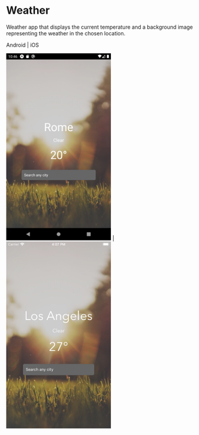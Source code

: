 # Weather 

Weather app that displays the current temperature and a background image representing the weather in the chosen location. 

Android            |  iOS

<img src="screens/android.png" height="500"/>  |  <img src="screens/iOS.png" height="500"/>

